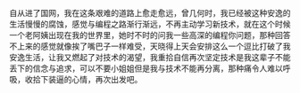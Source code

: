 自从进了国网，我在这条艰难的道路上愈走愈远，曾几何时，我已经被这种安逸的生活慢慢的腐蚀，感觉与编程之路渐行渐远，不再主动学习新技术，就在这个时候一个老阿姨出现在我的世界里，她时不时的问我一些高深的编程你问题，那种回答不上来的感觉就像挨了嘴巴子一样难受，天晓得上天会安排这么一个逗比打破了我安逸生活，让我又燃起了对技术的渴望，我重拾自信再次坚定技术是我这辈子不能丢下的信念与追求，可以不要小姐姐但是我与技术不能再分离，那种痛令人难以呼吸，收拾下装逼的心情，再次出发吧。

